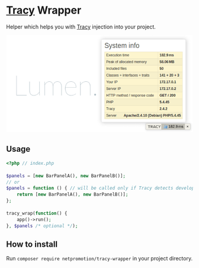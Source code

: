 # [Tracy] Wrapper

Helper which helps you with [Tracy] injection into your project.

![Lumen + Tracy](preview.png)


## Usage

```php
<?php // index.php

$panels = [new BarPanelA(), new BarPanelB()];
// or
$panels = function () { // will be called only if Tracy detects development mode
    return [new BarPanelA(), new BarPanelB()];
};

tracy_wrap(function() {
    app()->run();
}, $panels /* optional */);
```


## How to install

Run `composer require netpromotion/tracy-wrapper` in your project directory.



[Tracy]:https://tracy.nette.org/
